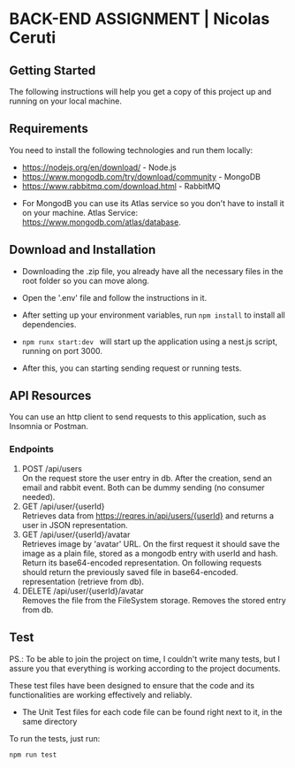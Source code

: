 # BACK-END ASSIGNMENT | Nicolas Ceruti

## Getting Started
The following instructions will help you get a copy of this project up and running on your local machine. 

## Requirements
You need to install the following technologies and run them locally:

 - https://nodejs.org/en/download/ - Node.js
 - https://www.mongodb.com/try/download/community - MongoDB
 - https://www.rabbitmq.com/download.html - RabbitMQ
 
* For MongodB you can use its Atlas service so you don't have to install it on your machine. Atlas Service: https://www.mongodb.com/atlas/database.

## Download and Installation
 - Downloading the .zip file, you already have all the necessary files in the root folder so you can move along.

 - Open the '.env' file and follow the instructions in it.

 - After setting up your environment variables, run ```npm install``` to install all dependencies.
 
 - ```npm runx start:dev ``` will start up the application using a nest.js script, running on port 3000. 
 
 * After this, you can starting sending request or running tests.
 
## API Resources
You can use an http client to send requests to this application, such as Insomnia or Postman.

### Endpoints
1. POST /api/users <br/>
On the request store the user entry in db. After the creation, send an email and rabbit event. Both can be dummy sending (no consumer needed).
2. GET /api/user/{userId}  <br/>
Retrieves data from https://reqres.in/api/users/{userId} and returns a user in JSON representation.
3. GET /api/user/{userId}/avatar  <br/>
Retrieves image by 'avatar' URL.
On the first request it should save the image as a plain file, stored as a mongodb entry with userId and hash. Return its base64-encoded representation.
On following requests should return the previously saved file in base64-encoded. representation (retrieve from db).
4. DELETE /api/user/{userId}/avatar  <br/>
Removes the file from the FileSystem storage.
Removes the stored entry from db.

## Test
PS.: To be able to join the project on time, I couldn't write many tests, but I assure you that everything is working according to the project documents.

These test files have been designed to ensure that the code and its functionalities are working effectively and reliably.

* The Unit Test files for each code file can be found right next to it, in the same directory

To run the tests, just run:
```
npm run test
```

